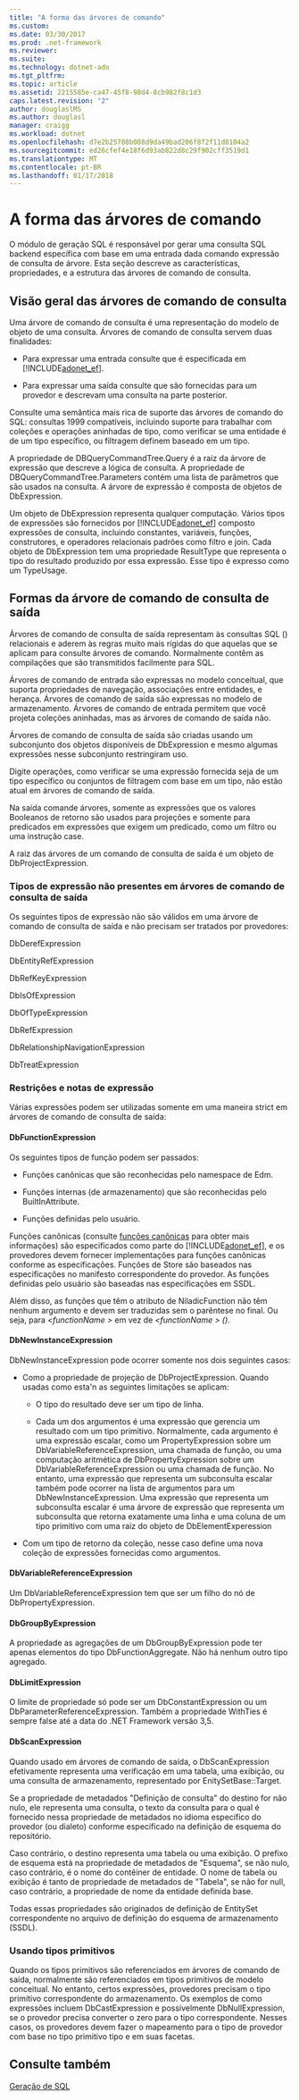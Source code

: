 ```yaml
---
title: "A forma das árvores de comando"
ms.custom: 
ms.date: 03/30/2017
ms.prod: .net-framework
ms.reviewer: 
ms.suite: 
ms.technology: dotnet-ado
ms.tgt_pltfrm: 
ms.topic: article
ms.assetid: 2215585e-ca47-45f8-98d4-8cb982f8c1d3
caps.latest.revision: "2"
author: douglaslMS
ms.author: douglasl
manager: craigg
ms.workload: dotnet
ms.openlocfilehash: d7e2b25788b088d9da49bad206f8f2f11d0104a2
ms.sourcegitcommit: ed26cfef4e18f6d93ab822d8c29f902cff3519d1
ms.translationtype: MT
ms.contentlocale: pt-BR
ms.lasthandoff: 01/17/2018
---
```

# <a name="the-shape-of-the-command-trees"></a>A forma das árvores de comando
O módulo de geração SQL é responsável por gerar uma consulta SQL backend específica com base em uma entrada dada comando expressão de consulta de árvore. Esta seção descreve as características, propriedades, e a estrutura das árvores de comando de consulta.  
  
## <a name="query-command-trees-overview"></a>Visão geral das árvores de comando de consulta  
 Uma árvore de comando de consulta é uma representação do modelo de objeto de uma consulta. Árvores de comando de consulta servem duas finalidades:  
  
-   Para expressar uma entrada consulte que é especificada em [!INCLUDE[adonet_ef](../../../../../includes/adonet-ef-md.md)].  
  
-   Para expressar uma saída consulte que são fornecidas para um provedor e descrevam uma consulta na parte posterior.  
  
 Consulte uma semântica mais rica de suporte das árvores de comando do SQL: consultas 1999 compatíveis, incluindo suporte para trabalhar com coleções e operações aninhadas de tipo, como verificar se uma entidade é de um tipo específico, ou filtragem definem baseado em um tipo.  
  
 A propriedade de DBQueryCommandTree.Query é a raiz da árvore de expressão que descreve a lógica de consulta. A propriedade de DBQueryCommandTree.Parameters contém uma lista de parâmetros que são usados na consulta. A árvore de expressão é composta de objetos de DbExpression.  
  
 Um objeto de DbExpression representa qualquer computação. Vários tipos de expressões são fornecidos por [!INCLUDE[adonet_ef](../../../../../includes/adonet-ef-md.md)] composto expressões de consulta, incluindo constantes, variáveis, funções, construtores, e operadores relacionais padrões como filtro e join. Cada objeto de DbExpression tem uma propriedade ResultType que representa o tipo do resultado produzido por essa expressão. Esse tipo é expresso como um TypeUsage.  
  
## <a name="shapes-of-the-output-query-command-tree"></a>Formas da árvore de comando de consulta de saída  
 Árvores de comando de consulta de saída representam às consultas SQL () relacionais e aderem às regras muito mais rígidas do que aquelas que se aplicam para consulte árvores de comando. Normalmente contêm as compilações que são transmitidos facilmente para SQL.  
  
 Árvores de comando de entrada são expressas no modelo conceitual, que suporta propriedades de navegação, associações entre entidades, e herança. Árvores de comando de saída são expressas no modelo de armazenamento. Árvores de comando de entrada permitem que você projeta coleções aninhadas, mas as árvores de comando de saída não.  
  
 Árvores de comando de consulta de saída são criadas usando um subconjunto dos objetos disponíveis de DbExpression e mesmo algumas expressões nesse subconjunto restringiram uso.  
  
 Digite operações, como verificar se uma expressão fornecida seja de um tipo específico ou conjuntos de filtragem com base em um tipo, não estão atual em árvores de comando de saída.  
  
 Na saída comande árvores, somente as expressões que os valores Booleanos de retorno são usados para projeções e somente para predicados em expressões que exigem um predicado, como um filtro ou uma instrução case.  
  
 A raiz das árvores de um comando de consulta de saída é um objeto de DbProjectExpression.  
  
### <a name="expression-types-not-present-in-output-query-command-trees"></a>Tipos de expressão não presentes em árvores de comando de consulta de saída  
 Os seguintes tipos de expressão não são válidos em uma árvore de comando de consulta de saída e não precisam ser tratados por provedores:  
  
 DbDerefExpression  
  
 DbEntityRefExpression  
  
 DbRefKeyExpression  
  
 DbIsOfExpression  
  
 DbOfTypeExpression  
  
 DbRefExpression  
  
 DbRelationshipNavigationExpression  
  
 DbTreatExpression  
  
### <a name="expression-restrictions-and-notes"></a>Restrições e notas de expressão  
 Várias expressões podem ser utilizadas somente em uma maneira strict em árvores de comando de consulta de saída:  
  
#### <a name="dbfunctionexpression"></a>DbFunctionExpression  
 Os seguintes tipos de função podem ser passados:  
  
-   Funções canônicas que são reconhecidas pelo namespace de Edm.  
  
-   Funções internas (de armazenamento) que são reconhecidas pelo BuiltInAttribute.  
  
-   Funções definidas pelo usuário.  
  
 Funções canônicas (consulte [funções canônicas](../../../../../docs/framework/data/adonet/ef/language-reference/canonical-functions.md) para obter mais informações) são especificados como parte do [!INCLUDE[adonet_ef](../../../../../includes/adonet-ef-md.md)], e os provedores devem fornecer implementações para funções canônicas conforme as especificações. Funções de Store são baseados nas especificações no manifesto correspondente do provedor. As funções definidas pelo usuário são baseadas nas especificações em SSDL.  
  
 Além disso, as funções que têm o atributo de NiladicFunction não têm nenhum argumento e devem ser traduzidas sem o parêntese no final.  Ou seja, para  *\<functionName >* em vez de  *\<functionName > ()*.  
  
#### <a name="dbnewinstanceexpression"></a>DbNewInstanceExpression  
 DbNewInstanceExpression pode ocorrer somente nos dois seguintes casos:  
  
-   Como a propriedade de projeção de DbProjectExpression.  Quando usadas como esta'n as seguintes limitações se aplicam:  
  
    -   O tipo do resultado deve ser um tipo de linha.  
  
    -   Cada um dos argumentos é uma expressão que gerencia um resultado com um tipo primitivo. Normalmente, cada argumento é uma expressão escalar, como um PropertyExpression sobre um DbVariableReferenceExpression, uma chamada de função, ou uma computação aritmética de DbPropertyExpression sobre um DbVariableReferenceExpression ou uma chamada de função. No entanto, uma expressão que representa um subconsulta escalar também pode ocorrer na lista de argumentos para um DbNewInstanceExpression. Uma expressão que representa um subconsulta escalar é uma árvore de expressão que representa um subconsulta que retorna exatamente uma linha e uma coluna de um tipo primitivo com uma raiz do objeto de DbElementExperession  
  
-   Com um tipo de retorno da coleção, nesse caso define uma nova coleção de expressões fornecidas como argumentos.  
  
#### <a name="dbvariablereferenceexpression"></a>DbVariableReferenceExpression  
 Um DbVariableReferenceExpression tem que ser um filho do nó de DbPropertyExpression.  
  
#### <a name="dbgroupbyexpression"></a>DbGroupByExpression  
 A propriedade as agregações de um DbGroupByExpression pode ter apenas elementos do tipo DbFunctionAggregate. Não há nenhum outro tipo agregado.  
  
#### <a name="dblimitexpression"></a>DbLimitExpression  
 O limite de propriedade só pode ser um DbConstantExpression ou um DbParameterReferenceExpression. Também a propriedade WithTies é sempre false até a data do .NET Framework versão 3,5.  
  
#### <a name="dbscanexpression"></a>DbScanExpression  
 Quando usado em árvores de comando de saída, o DbScanExpression efetivamente representa uma verificação em uma tabela, uma exibição, ou uma consulta de armazenamento, representado por EnitySetBase::Target.  
  
 Se a propriedade de metadados "Definição de consulta" do destino for não nulo, ele representa uma consulta, o texto da consulta para o qual é fornecido nessa propriedade de metadados no idioma específico do provedor (ou dialeto) conforme especificado na definição de esquema do repositório.  
  
 Caso contrário, o destino representa uma tabela ou uma exibição. O prefixo de esquema está na propriedade de metadados de "Esquema", se não nulo, caso contrário, é o nome do contêiner de entidade.  O nome de tabela ou exibição é tanto de propriedade de metadados de "Tabela", se não for null, caso contrário, a propriedade de nome da entidade definida base.  
  
 Todas essas propriedades são originados de definição de EntitySet correspondente no arquivo de definição do esquema de armazenamento (SSDL).  
  
### <a name="using-primitive-types"></a>Usando tipos primitivos  
 Quando os tipos primitivos são referenciados em árvores de comando de saída, normalmente são referenciados em tipos primitivos de modelo conceitual. No entanto, certos expressões, provedores precisam o tipo primitivo correspondente do armazenamento. Os exemplos de como expressões incluem DbCastExpression e possivelmente DbNullExpression, se o provedor precisa converter o zero para o tipo correspondente. Nesses casos, os provedores devem fazer o mapeamento para o tipo de provedor com base no tipo primitivo tipo e em suas facetas.  
  
## <a name="see-also"></a>Consulte também  
 [Geração de SQL](../../../../../docs/framework/data/adonet/ef/sql-generation.md)
